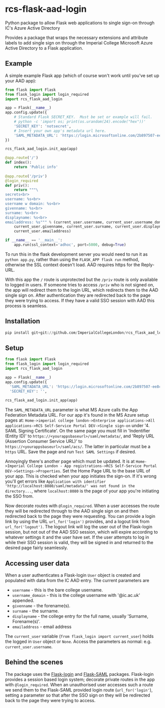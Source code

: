 # rcs-flask-aad-login
Python package to allow Flask web applications to single sign-on through IC's Azure Active Directory

Provides a package that wraps the necessary extensions and attribute labels to add single sign on 
through the Imperial College Microsoft Azure Active Directory to a Flask application.

## Example
A simple example Flask app (which of course won't work until you've set up your AAD app):

```python
from flask import Flask
from flask_login import login_required
import rcs_flask_aad_login

app = Flask(__name__)
app.config.update({
    # Standard Flask SECRET_KEY.  Must be set or example will fail.
    # python -c 'import os; print(os.urandom(24).encode("hex"))'
    'SECRET_KEY': 'notsecret',
    # Insert your own app's metadata url here.
    'SAML_METADATA_URL': 'https://login.microsoftonline.com/2b897507-ee8c-4575-830b-4f8267c3d307/federationmetadata/2007-06/federationmetadata.xml?appid=a301bd20-6119-40ea-a6e1-4d82f14b5d0e',
})

rcs_flask_aad_login.init_app(app)

@app.route('/')
def index():
    return 'Public info'
    
@app.route('/priv')
@login_required
def priv():
    return """\
secrets<br>
username: %s<br>
username w domain: %s<br>
givenname: %s<br>
surname: %s<br>
displayname: %s<br>
emailaddress: %s""" % (current_user.username, current_user.username_domain,
    current_user.givenname, current_user.surname, current_user.displayname,
    current_user.emailaddress)

if __name__ == '__main__':
    app.run(ssl_context='adhoc', port=5000, debug=True)
```
To run this in the flask development server you would need to run it as
`python app.py`, rather than
using the `FLASK_APP flask run` method, otherwise the SSL context doesn't load.  AAD
requires https for the Reply-URL.

With this app the `/` route is unprotected but the `/priv` route is only
available to logged in users.  If someone tries to access `/priv` who is not
signed on, the app will redirect them to the login URL, which redirects them to
the AAD single sign on.  After authentication they are redirected back to the
page they were trying to access.  If they have a valid SSO session with AAD this
process is seamless.

## Installation
```python
pip install git+git://github.com/ImperialCollegeLondon/rcs_flask_aad_login
```

## Setup
```python
from flask import Flask
from flask_login import login_required
import rcs_flask_aad_login

app = Flask(__name__)
app.config.update({
  'SAML_METADATA_URL': 'https://login.microsoftonline.com/2b897507-ee8c-4575-830b-4f8267c3d307/federationmetadata/2007-06/federationmetadata.xml?appid=a301bd20-6119-40ea-a6e1-4d82f14b5d0e',
  'SECRET_KEY': '',
  
rcs_flask_aad_login.init_app(app)
```
The `SAML_METADATA_URL` parameter is what MS Azure calls the App Federation Metadata URL.
For our app it's found in the MS Azure setup pages at:
`Home->imperial college london->Enterprise applications->All applications->RCS Self-Service Portal DEV->Single sign-on`
under '4. SAML Signing Certificate'.  On the same page you must fill in
'Indentifier (Entity ID)' to `https://<yourappsbaseurl>/saml/metadata/`,
and 'Reply URL (Assertion Consumer Service URL)' to `https://<yourappsbaseurl>/saml/acs/`.
The latter in particular must be a `https` URL.  Save the page and run `Test SAML Settings`
if desired.

Annoyingly there's another page which must be updated.  It is at
`Home->Imperial College London - App registrations->RCS Self-Service Portal DEV->Settings->Properties`.
Set the Home Page URL to the base URL of your app.  This is checked when your
app initiates the sign-on.  If it's wrong you'll get errors like
`Application with identifier 'http://localhost:8080/saml/metadata/' was not found in the directory...`,
where `localhost:8080` is the page of your app you're initiating the SSO from.

Now decorate routes with `@login_required`.  When a user accesses the route
they will be redirected through to the AAD single sign on and then
redirected back to the page they were requesting.  You can provide a login
link by using the URL `url_for('login')` provides, and a logout link
from `url_for('logout')`.  The logout link will log the user out of the 
Flask-login session, but not out of the AAD SSO session, which will
expire according to whatever settings it and the user have set. If
the user attempts to log in while their SSO session is valid, they will
be signed in and returned to the desired page fairly seamlessly.

## Accessing user data
When a user authenticates a Flask-login `User` object is created and
populated with data from the IC AAD entry.  The current parameters are

* `username` - this is the bare college username.
* `username_domain` - this is the college username with '@ic.ac.uk' appended.
* `givenname` - the forename(s).
* `surname` - the surname.
* `displayname` - the college entry for the full name, usually 'Surname, Forename(s)'.
* `emailaddress` - email address

The `current_user` variable (`from flask_login import current_user`) holds the
logged in `User` object or `None`.  Access the parameters as normal: e.g.
`current_user.username`.

## Behind the scenes
The package uses the [Flask-login](https://flask-login.readthedocs.io/en/latest/) and
[Flask-SAML](https://flask-saml.readthedocs.io/en/latest/) packages.  Flask-login
provides a session based login system; decorate private routes in the app with
`@login_required`. When an unauthorised user accesses such a route we send them to
the Flask-SAML provided login route (`url_for('login'`), setting a parameter so
that after the SSO sign on they will be redirected back to the page they were
trying to access.

